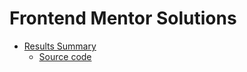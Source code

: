 # Frontend Mentor Solutions

* [Results Summary](./challenges/results-summary/complete/README.md)
  * [Source code](./src/results-summary/)

